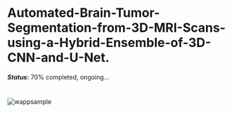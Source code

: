 # Automated-Brain-Tumor-Segmentation-from-3D-MRI-Scans-using-a-Hybrid-Ensemble-of-3D-CNN-and-U-Net.


***_Status:_*** 70% completed, ongoing...

# 



![wappsample](https://user-images.githubusercontent.com/111432785/228903412-33601235-9175-4bc0-86d5-ca08755f2341.png)

